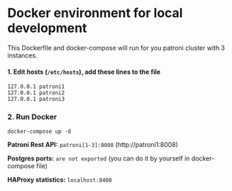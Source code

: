 # Docker environment for local development

This Dockerfile and docker-compose will run for you patroni cluster with 3 instances.

#### 1. Edit hosts (`/etc/hosts`), add these lines to the file
``` 
127.0.0.1 patroni1
127.0.0.1 patroni2
127.0.0.1 patroni3
```
### 2. Run Docker
```
docker-compose up -d
```

**Patroni Rest API:** `patroni[1-3]:8008` (http://patroni1:8008)

**Postgres ports:** `are not exported` (you can do it by yourself in docker-compose file)

**HAProxy statistics:** `localhost:8408`
